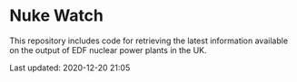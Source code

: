 # Nuke Watch

This repository includes code for retrieving the latest information available on the output of EDF nuclear power plants in the UK.

Last updated: 2020-12-20 21:05